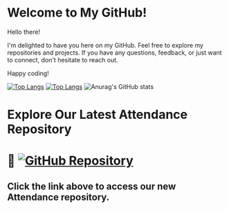 # Welcome to My GitHub!
Hello there!

I'm delighted to have you here on my GitHub. Feel free to explore my repositories and projects. 
If you have any questions, feedback, or just want to connect, don't hesitate to reach out.

Happy coding!


[![Top Langs](https://github-readme-stats.vercel.app/api/top-langs/?username=code-geek15&layout=donut)](https://github.com/anuraghazra/github-readme-stats)
[![Top Langs](https://github-readme-stats.vercel.app/api/top-langs/?username=code-geek15&layout=pie)](https://github.com/anuraghazra/github-readme-stats)
![Anurag's GitHub stats](https://github-readme-stats.vercel.app/api?username=code-geek15&show_icons=true&theme=radical) 


# Explore Our Latest Attendance Repository

# 🔗 [![GitHub Repository](https://img.shields.io/badge/GitHub-Attendance%20New%20Repository-blue?style=flat-square&logo=github)](https://github.com/Geeks4LearningJHB/LMS-Attendance-2)

## Click the link above to access our new Attendance repository.


